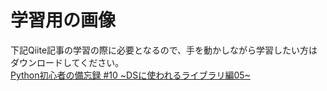 # 学習用の画像
下記Qiite記事の学習の際に必要となるので、手を動かしながら学習したい方はダウンロードしてください。  
[Python初心者の備忘録 #10 \~DSに使われるライブラリ編05\~](https://qiita.com/Yushin-Tati/items/372b9d48f0c357aa24cd)
